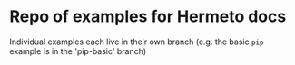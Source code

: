 # Repo of examples for Hermeto docs

Individual examples each live in their own branch (e.g. the basic `pip` example is in
the 'pip-basic' branch)
